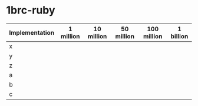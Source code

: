 # 1brc-ruby

| Implementation | 1 million | 10 million | 50 million | 100 million | 1 billion |
|----------------|-----------|------------|------------|-------------|-----------|
| x              |           |            |            |             |           |
| y              |           |            |            |             |           |
| z              |           |            |            |             |           |
| a              |           |            |            |             |           |
| b              |           |            |            |             |           |
| c              |           |            |            |             |           |
